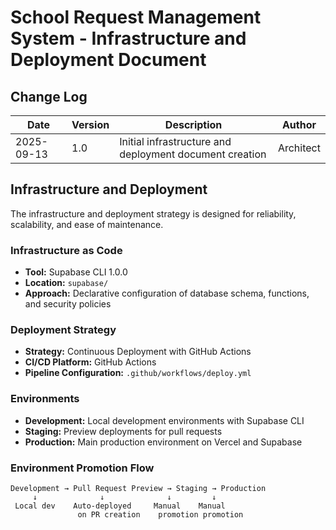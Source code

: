 # School Request Management System - Infrastructure and Deployment Document

## Change Log
| Date | Version | Description | Author |
|------|---------|-------------|--------|
| 2025-09-13 | 1.0 | Initial infrastructure and deployment document creation | Architect |

## Infrastructure and Deployment

The infrastructure and deployment strategy is designed for reliability, scalability, and ease of maintenance.

### Infrastructure as Code

- **Tool:** Supabase CLI 1.0.0
- **Location:** `supabase/`
- **Approach:** Declarative configuration of database schema, functions, and security policies

### Deployment Strategy

- **Strategy:** Continuous Deployment with GitHub Actions
- **CI/CD Platform:** GitHub Actions
- **Pipeline Configuration:** `.github/workflows/deploy.yml`

### Environments

- **Development:** Local development environments with Supabase CLI
- **Staging:** Preview deployments for pull requests
- **Production:** Main production environment on Vercel and Supabase

### Environment Promotion Flow

```
Development → Pull Request Preview → Staging → Production
     ↓              ↓              ↓         ↓
 Local dev    Auto-deployed     Manual    Manual
               on PR creation    promotion promotion